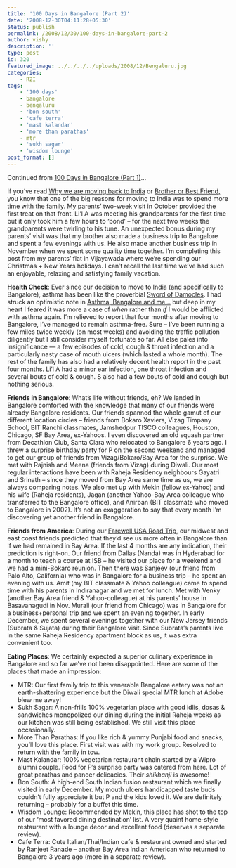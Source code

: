 ```yaml
---
title: '100 Days in Bangalore (Part 2)'
date: '2008-12-30T04:11:28+05:30'
status: publish
permalink: /2008/12/30/100-days-in-bangalore-part-2
author: vishy
description: ''
type: post
id: 320
featured_image: ../../../../uploads/2008/12/Bengaluru.jpg
categories: 
    - R2I
tags:
    - '100 days'
    - bangalore
    - bengaluru
    - 'bon south'
    - 'cafe terra'
    - 'mast kalandar'
    - 'more than parathas'
    - mtr
    - 'sukh sagar'
    - 'wisdom lounge'
post_format: []
---
```

Continued from [100 Days in Bangalore (Part 1)](https://www.ulaar.com/2008/12/14/100-days-in-bangalore-part1/)…

If you’ve read [Why we are moving back to India](https://www.ulaar.com/2008/06/02/why-are-we-moving-back-to-india/) or [Brother or Best Friend,](https://www.ulaar.com/2008/06/18/brother-or-best-friend/) you know that one of the big reasons for moving to India was to spend more time with the family. My parents’ two-week visit in October provided the first treat on that front. Li’l A was meeting his grandparents for the first time but it only took him a few hours to ‘bond’ – for the next two weeks the grandparents were twirling to his tune. An unexpected bonus during my parents’ visit was that my brother also made a business trip to Bangalore and spent a few evenings with us. He also made another business trip in November when we spent some quality time together. I’m completing this post from my parents’ flat in Vijayawada where we’re spending our Christmas + New Years holidays. I can’t recall the last time we’ve had such an enjoyable, relaxing and satisfying family vacation.

**Health Check**: Ever since our decision to move to India (and specifically to Bangalore), asthma has been like the proverbial [Sword of Damocles](http://en.wikipedia.org/wiki/Damocles). I had struck an optimistic note in [Asthma, Bangalore and me…](https://www.ulaar.com/2008/08/29/asthma-bangalore-and-me/) but deep in my heart I feared it was more a case of *when* rather than *if* I would be afflicted with asthma again. I’m relieved to report that four months after moving to Bangalore, I’ve managed to remain asthma-free. Sure – I’ve been running a few miles twice weekly (on most weeks) and avoiding the traffic pollution diligently but I still consider myself fortunate so far. All else pales into insignificance — a few episodes of cold, cough &amp; throat infection and a particularly nasty case of mouth ulcers (which lasted a whole month). The rest of the family has also had a relatively decent health report in the past four months. Li’l A had a minor ear infection, one throat infection and several bouts of cold &amp; cough. S also had a few bouts of cold and cough but nothing serious.

**Friends in Bangalore**: What’s life without friends, eh? We landed in Bangalore comforted with the knowledge that many of our friends were already Bangalore residents. Our friends spanned the whole gamut of our different location circles – friends from Bokaro Xaviers, Vizag Timpany School, BIT Ranchi classmates, Jamshedpur TISCO colleagues, Houston, Chicago, SF Bay Area, ex-Yahoos. I even discovered an old squash partner from Decathlon Club, Santa Clara who relocated to Bangalore 6 years ago. I threw a surprise birthday party for P on the second weekend and managed to get our group of friends from Vizag/Bokaro/Bay Area for the surprise. We met with Rajnish and Meena (friends from Vizag) during Diwali. Our most regular interactions have been with Raheja Residency neighbours Gayatri and Srinath – since they moved from Bay Area same time as us, we are always comparing notes. We also met up with Mekin (fellow ex-Yahoo) and his wife (Raheja residents), Jagan (another Yahoo-Bay Area colleague who transferred to the Bangalore office), and Anirban (BIT classmate who moved to Bangalore in 2002). It’s not an exaggeration to say that every month I’m discovering yet another friend in Bangalore.

**Friends from America**: During our [Farewell USA Road Trip](https://ulaar.com/2008/07/03/the-road-to-bangalore-goes-through-scenic-american-landscape/), our midwest and east coast friends predicted that they’d see us more often in Bangalore than if we had remained in Bay Area. If the last 4 months are any indication, their prediction is right-on. Our friend from Dallas (Nanda) was in Hyderabad for a month to teach a course at ISB – he visited our place for a weekend and we had a mini-Bokaro reunion. Then there was Sanjeev (our friend from Palo Alto, California) who was in Bangalore for a business trip – he spent an evening with us. Amit (my BIT classmate &amp; Yahoo colleague) came to spend time with his parents in Indiranagar and we met for lunch. Met with Venky (another Bay Area friend &amp; Yahoo-colleague) at his parents’ house in Basavanagudi in Nov. Murali (our friend from Chicago) was in Bangalore for a business+personal trip and we spent an evening together. In early December, we spent several evenings together with our New Jersey friends (Subrata &amp; Sujata) during their Bangalore visit. Since Subrata’s parents live in the same Raheja Residency apartment block as us, it was extra convenient too.

**Eating Places**: We certainly expected a superior culinary experience in Bangalore and so far we’ve not been disappointed. Here are some of the places that made an impression:

- MTR: Our first family trip to this venerable Bangalore eatery was not an earth-shattering experience but the Diwali special MTR lunch at Adobe blew me away!
- Sukh Sagar: A non-frills 100% vegetarian place with good idlis, dosas &amp; sandwiches monopolized our dining during the initial Raheja weeks as our kitchen was still being established. We still visit this place occasionally.
- More Than Parathas: If you like rich &amp; yummy Punjabi food and snacks, you’ll love this place. First visit was with my work group. Resolved to return with the family in tow.
- Mast Kalandar: 100% vegetarian restaurant chain started by a Wipro alumni couple. Food for P’s surprise party was catered from here. Lot of great parathas and paneer delicacies. Their *shikhanji* is awesome!
- Bon South: A high-end South Indian fusion restaurant which we finally visited in early December. My mouth ulcers handicapped taste buds couldn’t fully appreciate it but P and the kids loved it. We are definitely returning – probably for a buffet this time.
- Wisdom Lounge: Recommended by Mekin, this place has shot to the top of our ‘most favored dining destination’ list. A very quaint home-style restaurant with a lounge decor and excellent food (deserves a separate review).
- Cafe Terra: Cute Italian/Thai/Indian cafe &amp; restaurant owned and started by Ranjeet Ranade – another Bay Area Indian American who returned to Bangalore 3 years ago (more in a separate review).

